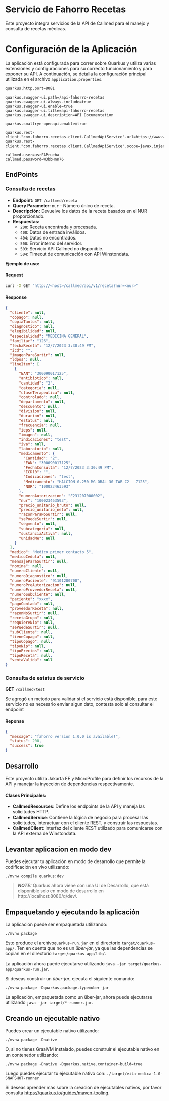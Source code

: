 # Servicio de Fahorro Recetas

Este proyecto integra servicios de la API de Callmed para el manejo y 
consulta de recetas médicas.

# Configuración de la Aplicación

La aplicación está configurada para correr sobre Quarkus y utiliza varias extensiones y configuraciones para su correcto funcionamiento y para exponer su API. A continuación, se detalla la configuración principal utilizada en el archivo `application.properties`.


```properties
quarkus.http.port=8081

quarkus.swagger-ui.path=/api-fahorro-recetas
quarkus.swagger-ui.always-include=true
quarkus.swagger-ui.enable=true
quarkus.swagger-ui.title=api-fahorro-recetas
quarkus.swagger-ui.description=API Documentation

quarkus.smallrye-openapi.enable=true

quarkus.rest-client."com.fahorro.recetas.client.CallmedApiService".url=https://www.winstondata.com.mx/SUSE2
quarkus.rest-client."com.fahorro.recetas.client.CallmedApiService".scope=javax.inject.Singleton

callmed.user=usrFAPrueba
callmed.password=W3bbHnn76
```

## EndPoints

### Consulta de recetas

- **Endpoint:** `GET /callmed/receta`
- **Query Parameter:** `nur` - Número único de receta.
- **Descripción:** Devuelve los datos de la receta basados en el NUR proporcionado.
- **Respuestas:**
    - `200`: Receta encontrada y procesada.
    - `400`: Datos de entrada inválidos.
    - `404`: Datos no encontrados.
    - `500`: Error interno del servidor.
    - `503`: Servicio API Callmed no disponible.
    - `504`: Timeout de comunicación con API Winstondata.

**Ejemplo de uso:**
#### Request

```bash
curl -X GET "http://<host>/callmed/api/v1/receta?nur=<nur>"
```
#### Response

```json
{
  "cliente": null,
  "copago": null,
  "copiaTantos": null,
  "diagnostico": null,
  "elegibilidad": null,
  "especialidad": "MEDICINA GENERAL",
  "familiar": "126",
  "fechaReceta": "12/7/2023 3:30:49 PM",
  "icd": "",
  "imagenParaSurtir": null,
  "ldpos": null,
  "lineItem": [
    {
      "EAN": "300090017125",
      "antibiotico": null,
      "cantidad": "2",
      "categoria": null,
      "claseTerapeutica": null,
      "controlado": null,
      "departamento": null,
      "descuento": null,
      "division": null,
      "duracion": null,
      "estatus": null,
      "frecuencia": null,
      "ieps": null,
      "imagen": null,
      "indicaciones": "test",
      "iva": null,
      "laboratorio": null,
      "medicamento": {
        "Cantidad": "2",
        "EAN": "300090017125",
        "FechaConsulta": "12/7/2023 3:30:49 PM",
        "ICD10": "",
        "Indicaciones": "test",
        "Medicamento": "HALCION 0.250 MG ORAL 30 TAB C2   7125",
        "NUR": "100023463593"
      },
      "numeroAutorizacion": "E231207000002",
      "nur": "100023463593",
      "precio_unitario_bruto": null,
      "precio_unitario_neto": null,
      "razonParaNoSurtir": null,
      "sePuedeSurtir": null,
      "segmento": null,
      "subcategoria": null,
      "sustanciaActiva": null,
      "unidadMe": null
    }
  ],
  "medico": "Medico primer contacto 5",
  "medicoCedula": null,
  "mensajeParaSurtir": null,
  "nomina": null,
  "numeroCliente": null,
  "numeroDiagnostico": null,
  "numeroPaciente": "91101280700",
  "numeroPreAutorizacion": null,
  "numeroProveedorReceta": null,
  "numeroSubCliente": null,
  "paciente": "xxxx",
  "pagoContado": null,
  "proveedorReceta": null,
  "razonNoSurtir": null,
  "recetaGrupo": null,
  "requiereNip": null,
  "sePuedeSurtir": null,
  "subCliente": null,
  "tieneCopago": null,
  "tipoCopago": null,
  "tipoNip": null,
  "tipoPrecios": null,
  "tipoReceta": null,
  "ventaValida": null
}
```

### Consulta de estatus de servicio

**GET** `/callmed/test`

Se agregó un metodo para validar si el servicio está disponible,
para este servicio no es necesario enviar algun dato, contesta solo al consultar el endpoint

#### Reponse

```json
{
  "message": "fahorro version 1.0.0 is available!",
  "status": 200,
  "success": true
}
```

## Desarrollo

Este proyecto utiliza Jakarta EE y MicroProfile para definir los recursos de la API y manejar la inyección de dependencias respectivamente.

#### Clases Principales:

- **CallmedResources**: Define los endpoints de la API y maneja las solicitudes HTTP.
- **CallmedService**: Contiene la lógica de negocio para procesar las solicitudes, interactuar con el cliente REST, y construir las respuestas.
- **CallmedClient**: Interfaz del cliente REST utilizado para comunicarse con la API externa de Winstondata.




## Levantar aplicacion en modo dev

Puedes ejecutar tu aplicación en modo de desarrollo que permite la codificación en vivo utilizando:

```shell script
./mvnw compile quarkus:dev
```

> **_NOTE:_**  Quarkus ahora viene con una UI de Desarrollo, que está disponible solo en modo de desarrollo en http://localhost:8080/q/dev/.

## Empaquetando y ejecutando la aplicación

La aplicación puede ser empaquetada utilizando:

```shell script
./mvnw package
```

Esto produce el archivo`quarkus-run.jar` en el directorio `target/quarkus-app/`.
Ten en cuenta que no es un _über-jar_, ya que las dependencias se copian en el directorio `target/quarkus-app/lib/`.

La aplicación ahora puede ejecutarse utilizando `java -jar target/quarkus-app/quarkus-run.jar`.

Si deseas construir un _über-jar_, ejecuta el siguiente comando:

```shell script
./mvnw package -Dquarkus.package.type=uber-jar
```

La aplicación, empaquetada como un über-jar, ahora puede ejecutarse utilizando `java -jar target/*-runner.jar`.

## Creando un ejecutable nativo

Puedes crear un ejecutable nativo utilizando:

```shell script
./mvnw package -Dnative
```

O, si no tienes GraalVM instalado, puedes construir el ejecutable nativo en un contenedor utilizando:

```shell script
./mvnw package -Dnative -Dquarkus.native.container-build=true
```

Luego puedes ejecutar tu ejecutable nativo con: `./target/vita-medica-1.0-SNAPSHOT-runner`

Si deseas aprender más sobre la creación de ejecutables nativos, por favor consulta  https://quarkus.io/guides/maven-tooling.

